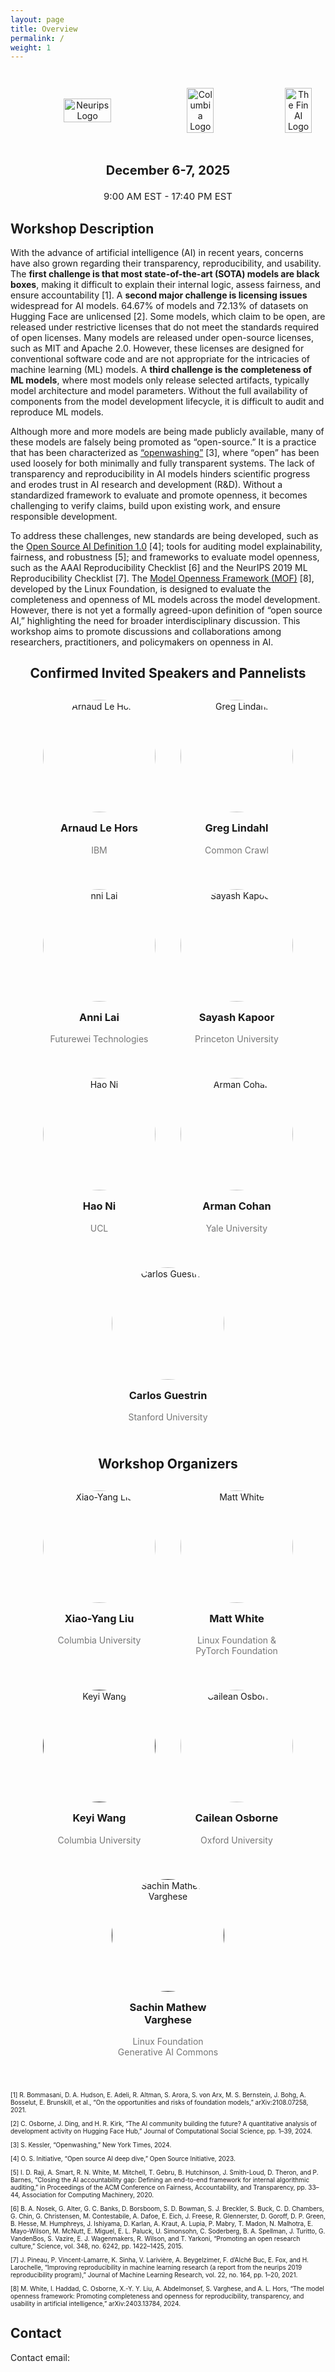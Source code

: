 ```yaml
---
layout: page
title: Overview
permalink: /
weight: 1
---
```


<div style="text-align: center; display: flex; width: 100%; justify-content: space-evenly; align-items: center; gap: 1em; padding: 2em">
  <img style="width: 40%;" src="https://github.com/Open-Finance-Lab/AI_Openness_Workshop/blob/main/docs/assets/logos/neurips.png?raw=true" alt="Neurips Logo">
  <img style="width: 30%;" src="https://github.com/Open-Finance-Lab/AI_Openness_Workshop/blob/main/docs/assets/logos/columbiau.jpeg?raw=true" alt="Columbia Logo">
  <img style="width: 30%;" src="https://github.com/Open-Finance-Lab/AI_Openness_Workshop/blob/main/docs/assets/logos/Linux_Foundation_logo.png?raw=true" alt="The Fin AI Logo">
</div>

<p align="center" style="font-size:20px; font-weight:bold;">
  December 6-7, 2025
</p>
<p align="center" style="font-size:15px;">
  9:00 AM EST - 17:40 PM EST
</p>

## Workshop Description
With the advance of artificial intelligence (AI) in recent years, concerns have also grown regarding their transparency, reproducibility, and usability. The **first challenge is that most state-of-the-art (SOTA) models are black boxes**, making it difficult to explain their internal logic, assess fairness, and ensure accountability [1]. A **second major challenge is licensing issues** widespread for AI models. 64.67% of models and 72.13% of datasets on Hugging Face are unlicensed [2]. Some models, which claim to be open, are released under restrictive licenses that do not meet the standards required of open licenses. Many models are released under open-source licenses, such as MIT and Apache 2.0. However, these licenses are designed for conventional software code and are not appropriate for the intricacies of machine learning (ML) models. A **third challenge is the completeness of ML models**, where most models only release selected artifacts, typically model architecture and model parameters. Without the full availability of components from the model development lifecycle, it is difficult to audit and reproduce ML models. 

Although more and more models are being made publicly available, many of these models are falsely being promoted as “open-source.” It is a practice that has been characterized as [“openwashing”](https://www.nytimes.com/2024/05/17/business/what-is-openwashing-ai.html) [3], where “open” has been used loosely for both minimally and fully transparent systems. The lack of transparency and reproducibility in AI models hinders scientific progress and erodes trust in AI research and development (R&D). Without a standardized framework to evaluate and promote openness, it becomes challenging to verify claims, build upon existing work, and ensure responsible development.

To address these challenges, new standards are being developed, such as the [Open Source AI Definition 1.0](https://opensource.org/ai/open-source-ai-definition) [4]; tools for auditing model explainability, fairness, and robustness [5]; and frameworks to evaluate model openness, such as the AAAI Reproducibility Checklist [6] and the NeurIPS 2019 ML Reproducibility Checklist [7]. The [Model Openness Framework (MOF)](https://lfaidata.foundation/blog/2024/04/17/introducing-the-model-openness-framework-promoting-completeness-and-openness-for-reproducibility-transparency-and-usability-in-ai/) [8], developed by the Linux Foundation, is designed to evaluate the completeness and openness of ML models across the model development. However, there is not yet a formally agreed-upon definition of “open source AI,” highlighting the need for broader interdisciplinary discussion. This workshop aims to promote discussions and collaborations among researchers, practitioners, and policymakers on openness in AI. 



<div style="text-align:center; margin-bottom:40px;">
  <h2 style="margin-bottom:30px;">Confirmed Invited Speakers and Pannelists</h2>

  <div style="display:flex; flex-wrap:wrap; justify-content:center; gap:40px;">

  <a href="https://www.linkedin.com/in/lehors/" target="_blank" style="text-decoration:none; color:inherit;">
      <div style="width:180px;">
        <img src="assets/speakers/arnaud_le_hors.jpeg" alt="Arnaud Le Hors" style="width:180px; height:180px; border-radius:50%; object-fit:cover;">
        <h3 style="margin-top:15px;">Arnaud Le Hors</h3>
        <p style="color:#777;">IBM</p>
      </div>
  </a>


  <a href="https://www.linkedin.com/in/greglindahl/" target="_blank" style="text-decoration:none; color:inherit;">
      <div style="width:180px;">
        <img src="assets/speakers/greg-lindahl.png" alt="Greg Lindahl" style="width:180px; height:180px; border-radius:50%; object-fit:cover;">
        <h3 style="margin-top:15px;">Greg Lindahl</h3>
        <p style="color:#777;">Common Crawl</p>
      </div>
  </a>

   <a href="https://www.linkedin.com/in/annilai/" target="_blank" style="text-decoration:none; color:inherit;">
      <div style="width:180px;">
        <img src="assets/speakers/anni_lai.jpeg" alt="nni Lai" style="width:180px; height:180px; border-radius:50%; object-fit:cover;">
        <h3 style="margin-top:15px;">Anni Lai</h3>
        <p style="color:#777;">Futurewei Technologies</p>
      </div>
  </a>

  <a href="https://www.cs.princeton.edu/~sayashk/" target="_blank" style="text-decoration:none; color:inherit;">
      <div style="width:180px;">
        <img src="assets/speakers/Sayash_Kapoor.png" alt="Sayash Kapoor" style="width:180px; height:180px; border-radius:50%; object-fit:cover;">
        <h3 style="margin-top:15px;">Sayash Kapoor</h3>
        <p style="color:#777;">Princeton University</p>
      </div>
  </a>

  <a href="https://profiles.ucl.ac.uk/56579-hao-ni" target="_blank" style="text-decoration:none; color:inherit;">
      <div style="width:180px;">
        <img src="assets/speakers/hao-ni.png" alt="Hao Ni" style="width:180px; height:180px; border-radius:50%; object-fit:cover;">
        <h3 style="margin-top:15px;">Hao Ni</h3>
        <p style="color:#777;">UCL</p>
      </div>
  </a>

  <a href="https://armancohan.com/" target="_blank" style="text-decoration:none; color:inherit;">
      <div style="width:180px;">
        <img src="assets/speakers/arman-cohan.png" alt="Arman Cohan" style="width:180px; height:180px; border-radius:50%; object-fit:cover;">
        <h3 style="margin-top:15px;">Arman Cohan</h3>
        <p style="color:#777;">Yale University</p>
      </div>
  </a>

  <a href="https://guestrin.su.domains/" target="_blank" style="text-decoration:none; color:inherit;">
      <div style="width:180px;">
        <img src="assets/speakers/Carlos-Guestrin.jpeg" alt="Carlos Guestrin" style="width:180px; height:180px; border-radius:50%; object-fit:cover;">
        <h3 style="margin-top:15px;">Carlos Guestrin</h3>
        <p style="color:#777;">Stanford University</p>
      </div>
  </a>

  </div>

</div>



<div style="text-align:center; margin-bottom:40px;">
  <h2 style="margin-bottom:30px;">Workshop Organizers</h2>

<div style="display:flex; flex-wrap:wrap; justify-content:center; gap:40px;">

  <a href="https://scholar.google.com/citations?user=C83b8ncAAAAJ&hl=en" target="_blank" style="text-decoration:none; color:inherit;">
      <div style="width:180px;">
        <img src="assets/organizers/supervisors/liu-xy.png" alt="Xiao-Yang Liu" style="width:180px; height:180px; border-radius:50%; object-fit:cover;">
        <h3 style="margin-top:15px;">Xiao-Yang Liu</h3>
        <p style="color:#777;">Columbia University</p>
      </div>
  </a>

  <a href="https://www.matt-white.com/" target="_blank" style="text-decoration:none; color:inherit;">
      <div style="width:180px;">
        <img src="assets/speakers/matt-white.png" alt="Matt White" style="width:180px; height:180px; border-radius:50%; object-fit:cover;">
        <h3 style="margin-top:15px;">Matt White</h3>
        <p style="color:#777;">Linux Foundation & PyTorch Foundation</p>
      </div>
  </a>

  <a href="" target="_blank" style="text-decoration:none; color:inherit;">
    <div style="width:180px;">
      <img src="assets/organizers/keyi.jpeg" alt="Keyi Wang" style="width:180px; height:180px; border-radius:50%; object-fit:cover;">
      <h3 style="margin-top:15px;">Keyi Wang</h3>
      <p style="color:#777;">Columbia University</p>
    </div>
  </a>

  

  <a href="https://www.oii.ox.ac.uk/people/profiles/cailean-osborne/" target="_blank" style="text-decoration:none; color:inherit;">
      <div style="width:180px;">
        <img src="assets/organizers/Cailean_Osborne.jpeg" alt="Cailean Osborne" style="width:180px; height:180px; border-radius:50%; object-fit:cover;">
        <h3 style="margin-top:15px;">Cailean Osborne</h3>
        <p style="color:#777;">Oxford University</p>
      </div>
  </a>

  <a href="" target="_blank" style="text-decoration:none; color:inherit;">
      <div style="width:180px;">
        <img src="assets/organizers/Sachin.jpeg" alt="Sachin Mathew Varghese" style="width:180px; height:180px; border-radius:50%; object-fit:cover;">
        <h3 style="margin-top:15px;">Sachin Mathew Varghese</h3>
        <p style="color:#777;">Linux Foundation Generative AI Commons</p>
      </div>
  </a>


  </div>
</div>






<p style="font-size: 10px;">
[1]  R. Bommasani, D. A. Hudson, E. Adeli, R. Altman, S. Arora, S. von Arx, M. S. Bernstein, J. Bohg, A. Bosselut, E. Brunskill, et al., “On the opportunities and risks of foundation models,” arXiv:2108.07258, 2021.
</p>
<p style="font-size: 10px;">
[2] C. Osborne, J. Ding, and H. R. Kirk, “The AI community building the future? A quantitative analysis of development activity on Hugging Face Hub,” Journal of Computational Social Science, pp. 1–39, 2024.
</p>
<p style="font-size: 10px;">
[3] S. Kessler, “Openwashing,” New York Times, 2024.
</p>
<p style="font-size: 10px;">
[4] O. S. Initiative, “Open source AI deep dive,” Open Source Initiative, 2023.
</p>
<p style="font-size: 10px;">
[5] I. D. Raji, A. Smart, R. N. White, M. Mitchell, T. Gebru, B. Hutchinson, J. Smith-Loud, D. Theron, and P. Barnes, “Closing the AI accountability gap: Defining an end-to-end framework for internal algorithmic auditing,” in Proceedings of the ACM Conference on Fairness, Accountability, and Transparency, pp. 33–44, Association for Computing Machinery, 2020. 
</p>
<p style="font-size: 10px;">
[6] B. A. Nosek, G. Alter, G. C. Banks, D. Borsboom, S. D. Bowman, S. J. Breckler, S. Buck, C. D. Chambers, G. Chin, G. Christensen, M. Contestabile, A. Dafoe, E. Eich, J. Freese, R. Glennerster, D. Goroff, D. P. Green, B. Hesse, M. Humphreys, J. Ishiyama, D. Karlan, A. Kraut, A. Lupia, P. Mabry, T. Madon, N. Malhotra, E. Mayo-Wilson, M. McNutt, E. Miguel, E. L. Paluck, U. Simonsohn, C. Soderberg, B. A. Spellman, J. Turitto, G. VandenBos, S. Vazire, E. J. Wagenmakers, R. Wilson, and T. Yarkoni, “Promoting an open research culture,” Science, vol. 348, no. 6242, pp. 1422–1425, 2015.
</p>
<p style="font-size: 10px;">
[7] J. Pineau, P. Vincent-Lamarre, K. Sinha, V. Larivière, A. Beygelzimer, F. d’Alché Buc, E. Fox, and H. Larochelle, “Improving reproducibility in machine learning research (a report from the neurips 2019 reproducibility program),” Journal of Machine Learning Research, vol. 22, no. 164, pp. 1–20, 2021.
</p>
<p style="font-size: 10px;">
[8] M. White, I. Haddad, C. Osborne, X.-Y. Y. Liu, A. Abdelmonsef, S. Varghese, and A. L. Hors, “The model
openness framework: Promoting completeness and openness for reproducibility, transparency, and usability in
artificial intelligence,” arXiv:2403.13784, 2024.
</p>


## Contact
Contact email: 




